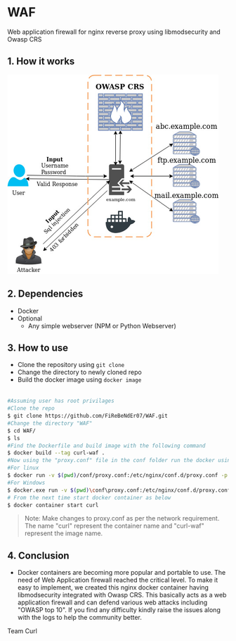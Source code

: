 # WAF
Web application firewall for nginx reverse proxy using libmodsecurity and Owasp CRS

## 1. How it works
![Architecture](conf/Mod_security.jpg "Architecture")
## 2. Dependencies
- Docker
- Optional
  - Any simple webserver (NPM or Python Webserver)
## 3. How to use
- Clone the repository using `git clone`
- Change the directory to newly cloned repo
- Build the docker image using `docker image`
```bash

#Assuming user has root privilages
#Clone the repo
$ git clone https://github.com/FiReBeNdEr07/WAF.git
#Change the directory "WAF"
$ cd WAF/
$ ls
#Find the Dockerfile and build image with the following command
$ docker build --tag curl-waf .
#Now using the "proxy.conf" file in the conf folder run the docker using following command
#For linux
$ docker run -v $(pwd)/conf/proxy.conf:/etc/nginx/conf.d/proxy.conf -p 80:80 --name curl curl-waf
#For Windows
$ docker.exe run -v $(pwd)\conf\proxy.conf:/etc/nginx/conf.d/proxy.conf -p 80:80 --name curl curl-waf
# From the next time start docker container as below
$ docker container start curl
```
> Note: Make changes to proxy.conf as per the network requirement.
> The name "curl" represent the container name and "curl-waf" represent the image name.

## 4. Conclusion
- Docker containers are becoming more popular and portable to use. The need of Web Application firewall reached the critical level. To make it easy to implement, we created this nginx docker container having libmodsecurity integrated with Owasp CRS. This basically acts as a web application firewall and can defend various web attacks including "OWASP top 10". If you find any difficulty kindly raise the issues along with the logs to help the community better.


Team Curl

